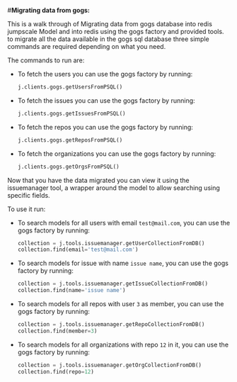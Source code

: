 #__Migrating data from gogs:__

This is a walk through of Migrating data from gogs database into redis   
jumpscale Model and into redis using the  gogs factory and provided tools.
to migrate all the data available in the gogs sql database three simple commands are required depending on what you need.

The commands to run are:

 - To fetch the users you can use the gogs factory by running:
   ```python
   j.clients.gogs.getUsersFromPSQL()
   ``` 

 - To fetch the issues you can use the gogs factory by running:
   ```python
   j.clients.gogs.getIssuesFromPSQL()
   ``` 
 
 - To fetch the repos you can use the gogs factory by running:
   ```python
   j.clients.gogs.getReposFromPSQL()
   ```

 - To fetch the organizations you can use the gogs factory by running:
   ```python
   j.clients.gogs.getOrgsFromPSQL()
   ```
   
   
Now that you have the data migrated you can view  it using the issuemanager tool, 
a wrapper around the model to allow searching using specific fields.

To use it run:

- To search models for all users with email `test@mail.com`, you can use the gogs factory by running:
    ```python
    collection = j.tools.issuemanager.getUserCollectionFromDB()
    collection.find(email='test@mail.com')
    ```

- To search models for issue with name `issue name`, you can use the gogs factory by running:
    ```python
    collection = j.tools.issuemanager.getIssueCollectionFromDB()
    collection.find(name='issue name')
    ```
- To search models for all repos with user `3` as member, you can use the gogs factory by running:
    ```python
    collection = j.tools.issuemanager.getRepoCollectionFromDB()
    collection.find(member=3)
    ```
- To search models for  all organizations with repo `12` in it, you can use the gogs factory by running:
    ```python
    collection = j.tools.issuemanager.getOrgCollectionFromDB()
    collection.find(repo=12)
    ```